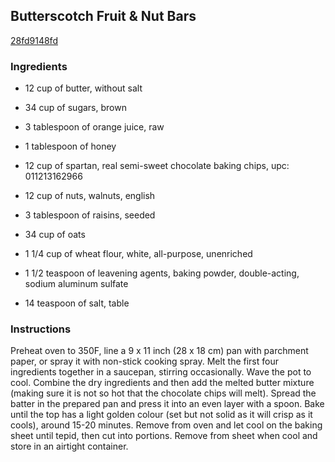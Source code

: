 ## Butterscotch Fruit & Nut Bars

[28fd9148fd](http://www.food.com/recipe/butterscotch-fruit-nut-bars-233512)

### Ingredients

 - 12 cup of butter, without salt

 - 34 cup of sugars, brown

 - 3 tablespoon of orange juice, raw

 - 1 tablespoon of honey

 - 12 cup of spartan, real semi-sweet chocolate baking chips, upc: 011213162966

 - 12 cup of nuts, walnuts, english

 - 3 tablespoon of raisins, seeded

 - 34 cup of oats

 - 1 1/4 cup of wheat flour, white, all-purpose, unenriched

 - 1 1/2 teaspoon of leavening agents, baking powder, double-acting, sodium aluminum sulfate

 - 14 teaspoon of salt, table

### Instructions

Preheat oven to 350F, line a 9 x 11 inch (28 x 18 cm) pan with parchment paper, or spray it with non-stick cooking spray. Melt the first four ingredients together in a saucepan, stirring occasionally. Wave the pot to cool. Combine the dry ingredients and then add the melted butter mixture (making sure it is not so hot that the chocolate chips will melt). Spread the batter in the prepared pan and press it into an even layer with a spoon. Bake until the top has a light golden colour (set but not solid as it will crisp as it cools), around 15-20 minutes. Remove from oven and let cool on the baking sheet until tepid, then cut into portions. Remove from sheet when cool and store in an airtight container.